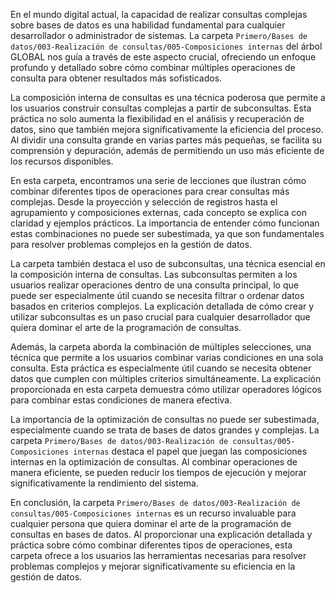En el mundo digital actual, la capacidad de realizar consultas complejas sobre bases de datos es una habilidad fundamental para cualquier desarrollador o administrador de sistemas. La carpeta `Primero/Bases de datos/003-Realización de consultas/005-Composiciones internas` del árbol GLOBAL nos guía a través de este aspecto crucial, ofreciendo un enfoque profundo y detallado sobre cómo combinar múltiples operaciones de consulta para obtener resultados más sofisticados.

La composición interna de consultas es una técnica poderosa que permite a los usuarios construir consultas complejas a partir de subconsultas. Esta práctica no solo aumenta la flexibilidad en el análisis y recuperación de datos, sino que también mejora significativamente la eficiencia del proceso. Al dividir una consulta grande en varias partes más pequeñas, se facilita su comprensión y depuración, además de permitiendo un uso más eficiente de los recursos disponibles.

En esta carpeta, encontramos una serie de lecciones que ilustran cómo combinar diferentes tipos de operaciones para crear consultas más complejas. Desde la proyección y selección de registros hasta el agrupamiento y composiciones externas, cada concepto se explica con claridad y ejemplos prácticos. La importancia de entender cómo funcionan estas combinaciones no puede ser subestimada, ya que son fundamentales para resolver problemas complejos en la gestión de datos.

La carpeta también destaca el uso de subconsultas, una técnica esencial en la composición interna de consultas. Las subconsultas permiten a los usuarios realizar operaciones dentro de una consulta principal, lo que puede ser especialmente útil cuando se necesita filtrar o ordenar datos basados en criterios complejos. La explicación detallada de cómo crear y utilizar subconsultas es un paso crucial para cualquier desarrollador que quiera dominar el arte de la programación de consultas.

Además, la carpeta aborda la combinación de múltiples selecciones, una técnica que permite a los usuarios combinar varias condiciones en una sola consulta. Esta práctica es especialmente útil cuando se necesita obtener datos que cumplen con múltiples criterios simultáneamente. La explicación proporcionada en esta carpeta demuestra cómo utilizar operadores lógicos para combinar estas condiciones de manera efectiva.

La importancia de la optimización de consultas no puede ser subestimada, especialmente cuando se trata de bases de datos grandes y complejas. La carpeta `Primero/Bases de datos/003-Realización de consultas/005-Composiciones internas` destaca el papel que juegan las composiciones internas en la optimización de consultas. Al combinar operaciones de manera eficiente, se pueden reducir los tiempos de ejecución y mejorar significativamente la rendimiento del sistema.

En conclusión, la carpeta `Primero/Bases de datos/003-Realización de consultas/005-Composiciones internas` es un recurso invaluable para cualquier persona que quiera dominar el arte de la programación de consultas en bases de datos. Al proporcionar una explicación detallada y práctica sobre cómo combinar diferentes tipos de operaciones, esta carpeta ofrece a los usuarios las herramientas necesarias para resolver problemas complejos y mejorar significativamente su eficiencia en la gestión de datos.
